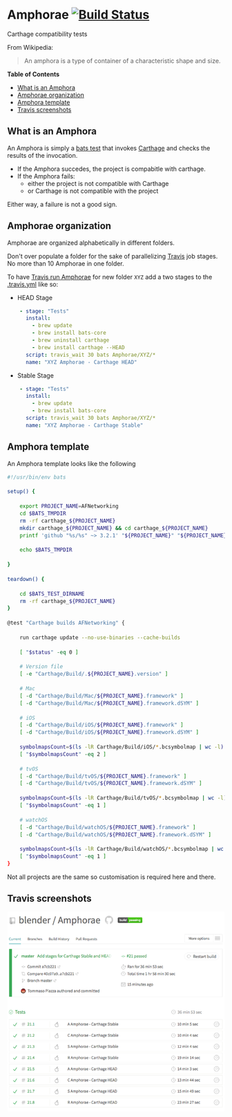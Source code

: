 # Amphorae [![Build Status](https://travis-ci.org/blender/Amphorae.svg?branch=master)](https://travis-ci.org/blender/Amphorae)

Carthage compatibility tests

From Wikipedia: 
> An amphora is a type of container of a characteristic shape and size.

**Table of Contents**

- [What is an Amphora](#what-is-an-amphora)
- [Amphorae organization](#amphorae-organization)
- [Amphora template](#amphora-template)
- [Travis screenshots](#travis-screenshots)

## What is an Amphora

An Amphora is simply a [bats test](https://github.com/bats-core/bats-core) that invokes [Carthage](https://github.com/Carthage/Carthage/) and checks the results of the invocation.

- If the Amphora succedes, the project is compabitle with carthage. 
- If the Amphora fails:
  - either the project is not compatible with Carthage 
  - or Carthage is not compatible with the project
  
Either way, a failure is not a good sign.
  
## Amphorae organization

Amphorae are organized alphabetically in different folders.

Don't over populate a folder for the sake of parallelizing [Travis](https://travis-ci.org/blender/Amphorae) job stages. No more than 10 Amphorae in one folder.

To have [Travis run Amphorae](https://travis-ci.org/blender/Amphorae) for new folder `XYZ` add a two stages to the [.travis.yml](https://github.com/blender/Amphorae/blob/master/.travis.yml) like so:

- HEAD Stage
```yaml
    - stage: "Tests"
      install:
        - brew update
        - brew install bats-core 
        - brew uninstall carthage
        - brew install carthage --HEAD
      script: travis_wait 30 bats Amphorae/XYZ/*
      name: "XYZ Amphorae - Carthage HEAD"
```

- Stable Stage
```yaml
    - stage: "Tests"
      install:
        - brew update
        - brew install bats-core 
      script: travis_wait 30 bats Amphorae/XYZ/*
      name: "XYZ Amphorae - Carthage Stable"
```
  
## Amphora template

An Amphora template looks like the following

```bash
#!/usr/bin/env bats

setup() {

    export PROJECT_NAME=AFNetworking
    cd $BATS_TMPDIR
    rm -rf carthage_${PROJECT_NAME}
    mkdir carthage_${PROJECT_NAME} && cd carthage_${PROJECT_NAME}
    printf 'github "%s/%s" ~> 3.2.1' "${PROJECT_NAME}" "${PROJECT_NAME}" > Cartfile

    echo $BATS_TMPDIR

}

teardown() {

    cd $BATS_TEST_DIRNAME
    rm -rf carthage_${PROJECT_NAME}
}

@test "Carthage builds AFNetworking" {

    run carthage update --no-use-binaries --cache-builds

    [ "$status" -eq 0 ]

    # Version file
    [ -e "Carthage/Build/.${PROJECT_NAME}.version" ]

    # Mac
    [ -d "Carthage/Build/Mac/${PROJECT_NAME}.framework" ]
    [ -d "Carthage/Build/Mac/${PROJECT_NAME}.framework.dSYM" ]

    # iOS
    [ -d "Carthage/Build/iOS/${PROJECT_NAME}.framework" ]
    [ -d "Carthage/Build/iOS/${PROJECT_NAME}.framework.dSYM" ]

    symbolmapsCount=$(ls -lR Carthage/Build/iOS/*.bcsymbolmap | wc -l)
    [ "$symbolmapsCount" -eq 2 ]

    # tvOS
    [ -d "Carthage/Build/tvOS/${PROJECT_NAME}.framework" ]
    [ -d "Carthage/Build/tvOS/${PROJECT_NAME}.framework.dSYM" ]

    symbolmapsCount=$(ls -lR Carthage/Build/tvOS/*.bcsymbolmap | wc -l)
    [ "$symbolmapsCount" -eq 1 ]

    # watchOS
    [ -d "Carthage/Build/watchOS/${PROJECT_NAME}.framework" ]
    [ -d "Carthage/Build/watchOS/${PROJECT_NAME}.framework.dSYM" ]

    symbolmapsCount=$(ls -lR Carthage/Build/watchOS/*.bcsymbolmap | wc -l)
    [ "$symbolmapsCount" -eq 1 ]
}
```

Not all projects are the same so customisation is required here and there.

## Travis screenshots
![Travis Amphorae Stages](Resources/Images/travis-screenshot.png)
